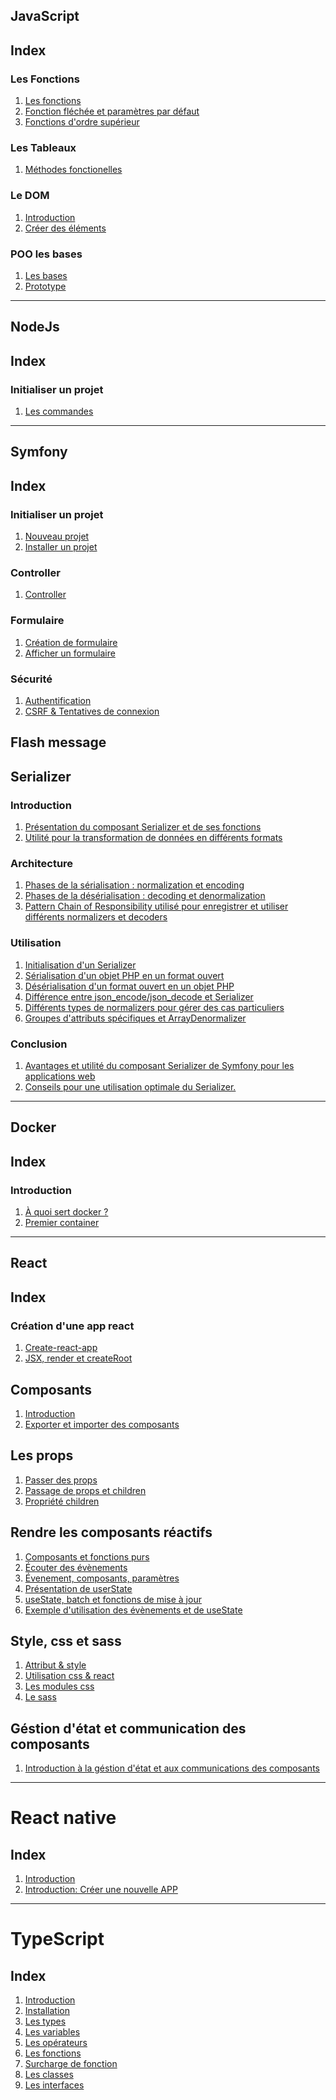 ## JavaScript

## Index

### Les Fonctions

1. [Les fonctions](javascript/Les-fonctions/Base/Les_fonctions.md)
2. [Fonction fléchée et paramètres par défaut](javascript/Les-fonctions/Fonction-fléchée-et-paramètres-par-défaut/Fonction_fléchée_et_paramètres_par_défaut.md)
3. [Fonctions d'ordre supérieur](javascript/Les-fonctions/Fonctions-d'ordre-supérieur/Fonctions_d'ordre_supérieur.md)

### Les Tableaux

1. [Méthodes fonctionelles](javascript/Tableau/Méthodes-fonctionnelles/méthodes-fonctionnelles.md)

### Le DOM

1. [Introduction](javascript/DOM/Introduction.md)
2. [Créer des éléments](javascript/DOM/Créer_des_éléments.md)

### POO les bases

1. [Les bases](javascript/POO/Les-bases/Les_bases.md)
2. [Prototype](javascript/POO/Prototype/Prototype.md)

---

## NodeJs

## Index

### Initialiser un projet

1. [Les commandes](nodeJS/les_commandes.md)

---

## Symfony

## Index

### Initialiser un projet

1. [Nouveau projet](symfony/Initialisation/Nouveau_projet)
2. [Installer un projet](symfony/Initialisation/Installer_un_projet)

### Controller

1. [Controller](symfony/Controller/Controller.md)

### Formulaire

1. [Création de formulaire](symfony/Formulaire/Création.md)
2. [Afficher un formulaire](symfony/Formulaire/Afficher.md)

### Sécurité

1. [Authentification](symfony/Sécurité/Authentification.md)
2. [CSRF & Tentatives de connexion](symfony/Sécurité/CSRF&tentatives_de_connexion.md)

## Flash message

## Serializer

### Introduction

1. [Présentation du composant Serializer et de ses fonctions]()
2. [Utilité pour la transformation de données en différents formats]()

### Architecture

1. [Phases de la sérialisation : normalization et encoding]()
2. [Phases de la désérialisation : decoding et denormalization]()
3. [Pattern Chain of Responsibility utilisé pour enregistrer et utiliser différents normalizers et decoders]()

### Utilisation

1. [Initialisation d'un Serializer]()
2. [Sérialisation d'un objet PHP en un format ouvert]()
3. [Désérialisation d'un format ouvert en un objet PHP]()
4. [Différence entre json_encode/json_decode et Serializer]()
5. [Différents types de normalizers pour gérer des cas particuliers]()
6. [Groupes d'attributs spécifiques et ArrayDenormalizer]()

### Conclusion

1. [Avantages et utilité du composant Serializer de Symfony pour les applications web]()
2. [Conseils pour une utilisation optimale du Serializer.]()

---

## Docker

## Index

### Introduction

1. [À quoi sert docker ?](Docker/Introduction/à_quoi_sert_docker)
2. [Premier container](Docker/Premier_container/Premier_container.md)

---

## React

## Index

### Création d'une app react

1. [Create-react-app](React/Création%20d'une%20app%20react/create-react-app.md)
2. [JSX, render et createRoot](React/Création%20d'une%20app%20react/jsx,%20render%20et%20%20createRoot.md)

## Composants

1. [Introduction](React/Composants/introduction.md)
2. [Exporter et importer des composants](React/Composants/exporter_et_importer_des_composants.md)

## Les props
1. [Passer des props](React/Les%20Props/Passer_des_props.md)
2. [Passage de props et children](React/Les%20Props/Passage_des_props_et_children.md)
3. [Propriété children](React/Les%20Props/propriété_children.md)

## Rendre les composants réactifs

1. [Composants et fonctions purs](React/Rendre%20les%20composants%20réactifs/Composants_et_fonctions_purs.md)
2. [Écouter des évènements](React/Rendre%20les%20composants%20réactifs/Écouter_des_évènements%20.md)
3. [Évenement, composants, paramètres](React/Rendre%20les%20composants%20réactifs/Évenement,_composants,_paramètres.md)
4. [Présentation de userState](React/Rendre%20les%20composants%20réactifs/Présentation_de_userState().md)
5. [useState, batch et fonctions de mise à jour](React/Rendre%20les%20composants%20réactifs/useState_batch_maj.md)
6. [Exemple d'utilisation des évènements et de useState](React/Rendre%20les%20composants%20réactifs/Exemple_d'utilisation_des_évènements_et_de_useState.md)

## Style, css et sass
1. [Attribut & style](React/Styles,%20css%20et%20sass/jsx_attribut_style.md)
2. [Utilisation css & react](React/Styles,%20css%20et%20sass/Css_&_React.md)
3. [Les modules css](React/Styles,%20css%20et%20sass/Les_modules_css.md)
4. [Le sass](React/Styles,%20css%20et%20sass/Le_sass.md)

## Géstion d'état et communication des composants
1. [Introduction à la géstion d'état et aux communications des composants](React/Géstion%20d'état%20et%20communication%20des%20composants/introduction.md)

---
# React native

## Index
1. [Introduction](React%20Native/Expo/Introduction.md)
2. [Introduction: Créer une nouvelle APP](React%20Native/Expo/Créer_une_nouvelle_app.md)


---
# TypeScript

## Index

1. [Introduction](TypeScript/Introduction.md)
2. [Installation](TypeScript/Installation.md)
3. [Les types](TypeScript/Les_types.md)
4. [Les variables](TypeScript/Les_variables.md)
5. [Les opérateurs](TypeScript/Les_opérateurs.md)
6. [Les fonctions](TypeScript/Les_fonctions.md)
7. [Surcharge de fonction](TypeScript/Surcharge_de_fonction.md)
8. [Les classes](TypeScript/Les_classes.md)
9. [Les interfaces](TypeScript/Interfaces.md)
